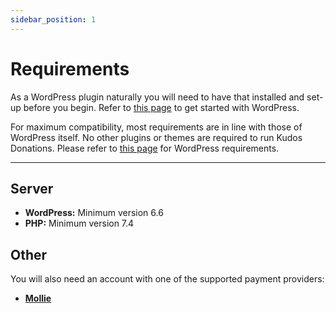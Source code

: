 ```yaml
---
sidebar_position: 1
---
```


# Requirements

As a WordPress plugin naturally you will need to have that installed and set-up before you begin. Refer to [this page](https://developer.wordpress.org/advanced-administration/before-install/howto-install/) to get started with WordPress.

For maximum compatibility, most requirements are in line with those of WordPress itself. No other plugins or themes are required to run Kudos Donations. Please refer to [this page](https://wordpress.org/about/requirements/) for WordPress requirements.

---

## Server

- **WordPress:** Minimum version 6.6
- **PHP:** Minimum version 7.4

## Other

You will also need an account with one of the supported payment providers:
- **[Mollie](https://www.mollie.com/)**